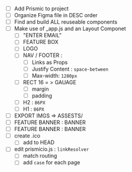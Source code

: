 * [ ] Add Prismic to project
* [ ] Organize Figma file in DESC order
* [ ] Find and build ALL reuseable components
* [ ] Make use of _app.js and an Layout Componet
    * [ ] "ENTER EMAIL"
    * [ ] FEATURE BOX
    * [ ] LOGO
    * [ ] NAV / FOOTER :
        * [ ] Links as Props
        * [ ] Justify Content : `space-between`
        * [ ] Max-width: `1280px`
    * [ ] RECT 16  = > GAUAGE 
        * [ ] margin
        * [ ] padding
    * [ ] H2 : `86PX`
    * [ ] H1 : `86PX`
* [ ] EXPORT IMGS => ASSESTS/
* [ ] FEATURE BANNER : BANNER
* [ ] FEATURE BANNER : BANNER 
* [ ] create .ico 
    * [ ] add to HEAD
* [ ] edit prismicio.js : `linkResolver` 
    * [ ] match routing
    * [ ] add `case` for each page 

